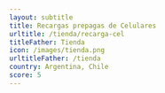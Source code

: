 ```yaml
---
layout: subtitle
title: Recargas prepagas de Celulares
urltitle: /tienda/recarga-cel
titleFather: Tienda
icon: /images/tienda.png
urltitleFather: /tienda
country: Argentina, Chile
score: 5
---
```

